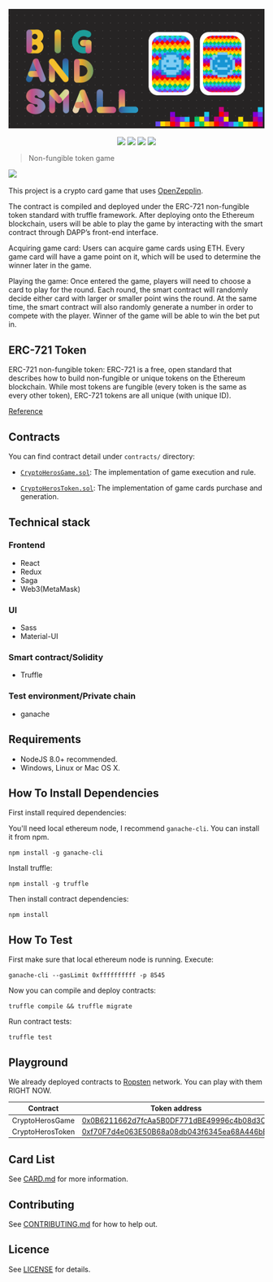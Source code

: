 <p align=center>
<img src="./icon.png">
</p>

<p align=center>
<a target="_blank" href="https://travis-ci.org/PortalNetwork/nifty-game.svg?branch=develop" title="Build status"><img src="https://travis-ci.org/PortalNetwork/nifty-game.svg?branch=develop"></a>
<a target="_blank" href="https://reactjs.org/" title="React"><img src="https://img.shields.io/badge/react-%3E%2016.1.1-brightgreen.svg"></a>
<a target="_blank" href="http://nodejs.org/download/" title="Node version"><img src="https://img.shields.io/badge/node-%3E%3D%208.0.0-brightgreen.svg"></a>
<a target="_blank" href="https://github.com/PortalNetwork/nifty-game/pulls" title="PRs Welcome"><img src="https://img.shields.io/badge/PRs-welcome-blue.svg"></a>
</p>  

> Non-fungible token game

<img src="https://i.imgur.com/77nixUU.png" height="30"/>

This project is a crypto card game that uses [OpenZepplin](https://github.com/OpenZeppelin/openzeppelin-solidity).

The contract is compiled and deployed under the ERC-721 non-fungible token standard with truffle framework. After deploying onto the Ethereum blockchain, users will be able to play the game by interacting with the smart contract through DAPP’s front-end interface.

Acquiring game card:
Users can acquire game cards using ETH. Every game card will have a game point on it, which will be used to determine the winner later in the game.

Playing the game:
Once entered the game, players will need to choose a card to play for the round. Each round, the smart contract will randomly decide either card with larger or smaller point wins the round. At the same time, the smart contract will also randomly generate a number in order to compete with the player. Winner of the game will be able to win the bet put in.

## ERC-721 Token

ERC-721 non-fungible token:
    ERC-721 is a free, open standard that describes how to build non-fungible or unique tokens on the Ethereum blockchain. While most tokens are fungible (every token is the same as every other token), ERC-721 tokens are all unique (with unique ID).

[Reference](https://github.com/ethereum/EIPs/blob/master/EIPS/eip-721.md)


## Contracts
You can find contract detail under `contracts/` directory:
- [`CryptoHerosGame.sol`](./contracts/CryptoHerosGame.sol):
    The implementation of game execution and rule.

- [`CryptoHerosToken.sol`](./contracts/CryptoHerosToken.sol):
    The implementation of game cards purchase and generation.

## Technical stack

### Frontend
- React
- Redux
- Saga
- Web3(MetaMask)

### UI
- Sass
- Material-UI

### Smart contract/Solidity
- Truffle

### Test environment/Private chain
- ganache

## Requirements

* NodeJS 8.0+ recommended.
* Windows, Linux or Mac OS X.

## How To Install Dependencies

First install required dependencies:

You'll need local ethereum node, I recommend `ganache-cli`. You can install it from npm.

```
npm install -g ganache-cli
```

Install truffle:

```
npm install -g truffle
```

Then install contract dependencies:  

```
npm install
```

## How To Test

First make sure that local ethereum node is running. Execute:

```
ganache-cli --gasLimit 0xffffffffff -p 8545
```

Now you can compile and deploy contracts:

```
truffle compile && truffle migrate
```

Run contract tests:

```
truffle test
```

## Playground

We already deployed contracts to [Ropsten](https://ropsten.etherscan.io/) network. You can play with them RIGHT NOW.

| Contract         | Token address | Transaction hash
|------------------|---------------|---------------------
| CryptoHerosGame  | [0x0B6211662d7fcAa5B0DF771dBE49996c4b08d3C9](https://ropsten.etherscan.io/address/0x0b6211662d7fcaa5b0df771dbe49996c4b08d3c9) | [0xd09a7c09e70a8d9d9933138ca5b54757b64fe3f076defc0a8cb1bf3e9eb75889](https://ropsten.etherscan.io/tx/0xd09a7c09e70a8d9d9933138ca5b54757b64fe3f076defc0a8cb1bf3e9eb75889)
| CryptoHerosToken | [0xf70F7d4e063E50B68a08db043f6345ea68A446bE](https://ropsten.etherscan.io/address/0xf70f7d4e063e50b68a08db043f6345ea68a446be) | [0xd6f3989edb1df46325ab4df12fbc6efbde10088ca18e1e2cee866ce03d66751d](https://ropsten.etherscan.io/tx/0xd6f3989edb1df46325ab4df12fbc6efbde10088ca18e1e2cee866ce03d66751d)

## Card List

See [CARD.md](./dapp/CARD.md) for more information.

## Contributing

See [CONTRIBUTING.md](./CONTRIBUTING.md) for how to help out.

## Licence

See [LICENSE](./LICENSE) for details.
